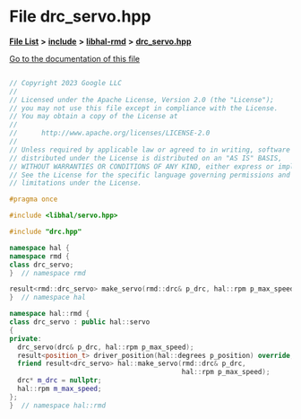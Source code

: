 

# File drc\_servo.hpp

[**File List**](files.md) **>** [**include**](dir_cba0faac6e93618a6e2539705915bd70.md) **>** [**libhal-rmd**](dir_3a391231662e3c35ce1f8bf907d80c4f.md) **>** [**drc\_servo.hpp**](drc__servo_8hpp.md)

[Go to the documentation of this file](drc__servo_8hpp.md)

```C++

// Copyright 2023 Google LLC
//
// Licensed under the Apache License, Version 2.0 (the "License");
// you may not use this file except in compliance with the License.
// You may obtain a copy of the License at
//
//      http://www.apache.org/licenses/LICENSE-2.0
//
// Unless required by applicable law or agreed to in writing, software
// distributed under the License is distributed on an "AS IS" BASIS,
// WITHOUT WARRANTIES OR CONDITIONS OF ANY KIND, either express or implied.
// See the License for the specific language governing permissions and
// limitations under the License.

#pragma once

#include <libhal/servo.hpp>

#include "drc.hpp"

namespace hal {
namespace rmd {
class drc_servo;
}  // namespace rmd

result<rmd::drc_servo> make_servo(rmd::drc& p_drc, hal::rpm p_max_speed);
}  // namespace hal

namespace hal::rmd {
class drc_servo : public hal::servo
{
private:
  drc_servo(drc& p_drc, hal::rpm p_max_speed);
  result<position_t> driver_position(hal::degrees p_position) override;
  friend result<drc_servo> hal::make_servo(rmd::drc& p_drc,
                                           hal::rpm p_max_speed);
  drc* m_drc = nullptr;
  hal::rpm m_max_speed;
};
}  // namespace hal::rmd

```


